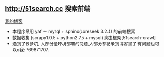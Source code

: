 ## http://51search.cc 搜索前端

[我的博客](http://xiuran.me "风与叶子")

* 本程序采用 yaf ＋ mysql + sphinx(coreseek 3.2.4) 的前端搜索
* 数据收集 (scrapy1.0.5 + python2.7.5 + mysql) 爬虫框架[51search-crawl] 
* 遇到了很多坑, 大部分是环境部署的问题,大部分都记录到博客里了,有问题也可以q我: 769871707.
